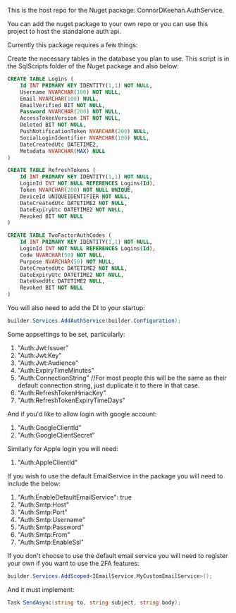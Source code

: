 This is the host repo for the Nuget package: ConnorDKeehan.AuthService.

You can add the nuget package to your own repo or you can use this project to host the standalone auth api.

Currently this package requires a few things:

Create the necessary tables in the database you plan to use.
This script is in the SqlScripts folder of the Nuget package and also below:

``` sql
CREATE TABLE Logins (
    Id INT PRIMARY KEY IDENTITY(1,1) NOT NULL,
    Username NVARCHAR(100) NOT NULL,
    Email NVARCHAR(100) NULL,
    EmailVerified BIT NOT NULL,
    Password NVARCHAR(200) NOT NULL,
    AccessTokenVersion INT NOT NULL,
    Deleted BIT NOT NULL,
    PushNotificationToken NVARCHAR(200) NULL,
    SocialLoginIdentifier NVARCHAR(100) NULL,
    DateCreatedUtc DATETIME2,
    Metadata NVARCHAR(MAX) NULL
)

CREATE TABLE RefreshTokens (
    Id INT PRIMARY KEY IDENTITY(1,1) NOT NULL,
    LoginId INT NOT NULL REFERENCES Logins(Id),
    Token NVARCHAR(200) NOT NULL UNIQUE,
    DeviceId UNIQUEIDENTIFIER NOT NULL,
    DateCreatedUtc DATETIME2 NOT NULL,
    DateExpiryUtc DATETIME2 NOT NULL,
    Revoked BIT NOT NULL
)

CREATE TABLE TwoFactorAuthCodes (
    Id INT PRIMARY KEY IDENTITY(1,1) NOT NULL,
    LoginId INT NOT NULL REFERENCES Logins(Id),
    Code NVARCHAR(50) NOT NULL,
    Purpose NVARCHAR(50) NOT NULL,
    DateCreatedUtc DATETIME2 NOT NULL,
    DateExpiryUtc DATETIME2 NOT NULL,
    DateUsedUtc DATETIME2 NULL,
    Revoked BIT NOT NULL
)
```

You will also need to add the DI to your startup:
```cs
builder.Services.AddAuthService(builder.Configuration);
```


Some appsettings to be set, particularly:
1. "Auth:Jwt:Issuer"
2. "Auth:Jwt:Key"
3. "Auth:Jwt:Audience"
4. "Auth:ExpiryTimeMinutes"
5. "Auth:ConnectionString" //For most people this will be the same as their default connection string, just duplicate it to there in that case.
6. "Auth:RefreshTokenHmacKey"
7. "Auth:RefreshTokenExpiryTimeDays"

And if you'd like to allow login with google account:
1. "Auth:GoogleClientId"
2. "Auth:GoogleClientSecret"

Similarly for Apple login you will need:
1. "Auth:AppleClientId"

If you wish to use the default EmailService in the package you will need to include the below:
1. "Auth:EnableDefaultEmailService": true
2. "Auth:Smtp:Host"
3. "Auth:Smtp:Port"
4. "Auth:Smtp:Username"
5. "Auth:Smtp:Password"
6. "Auth:Smtp:From"
7. "Auth:Smtp:EnableSsl"

If you don't choose to use the default email service you will need to register your own if you want to use the 2FA features:
```cs
builder.Services.AddScoped<IEmailService,MyCustomEmailService>();
```

And it must implement:
```cs
Task SendAsync(string to, string subject, string body);
```
